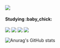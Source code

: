 <img src="https://capsule-render.vercel.app/api?type=waving&color=random&height=270&section=footer&text=Hello%20World&fontSize=80&fontColor=FFFFFF&fontAlignY=60&desc=noobDev&descSize=30&descAlign=68&descAlignY=80" />

<h4>Studying :baby_chick:</h4>

<img src="https://img.shields.io/badge/JAVA-007396?style=flat-square&logo=java&logoColor=FFFFFF"/>
<img src="https://img.shields.io/badge/SPRING-6DB33F?style=flat-square&logo=spring&logoColor=FFFFFF"/>
<img src="https://img.shields.io/badge/MySQL-4479A1?style=flat-square&logo=mysql&logoColor=FFFFFF"/>
<img src="https://img.shields.io/badge/Oracle-F80000?style=flat-square&logo=oracle&logoColor=FFFFFF"/>

![Anurag's GitHub stats](https://github-readme-stats.vercel.app/api?username=coldBrew2&show_icons=true&theme=vue)

